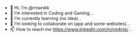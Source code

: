 - 👋 Hi, I’m @rmanikk
- 👀 I’m interested in Coding and Gaming...
- 🌱 I’m currently learning (no idea)...
- 💞️ I’m looking to collaborate on (app and some websites)...
- 📫 How to reach me https://www.linkedin.com/in/rm4nik/...

<!---
rmanikk/rmanikk is a ✨ special ✨ repository because its `README.md` (this file) appears on your GitHub profile.
You can click the Preview link to take a look at your changes.
--->
